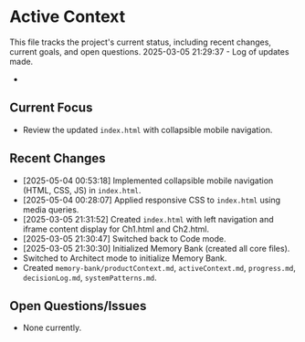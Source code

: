 # Active Context

  This file tracks the project's current status, including recent changes, current goals, and open questions.
  2025-03-05 21:29:37 - Log of updates made.

*

## Current Focus

*   Review the updated `index.html` with collapsible mobile navigation.

## Recent Changes

*   [2025-05-04 00:53:18] Implemented collapsible mobile navigation (HTML, CSS, JS) in `index.html`.
*   [2025-05-04 00:28:07] Applied responsive CSS to `index.html` using media queries.
*   [2025-03-05 21:31:52] Created `index.html` with left navigation and iframe content display for Ch1.html and Ch2.html.
*   [2025-03-05 21:30:47] Switched back to Code mode.
*   [2025-03-05 21:30:30] Initialized Memory Bank (created all core files).
*   Switched to Architect mode to initialize Memory Bank.
*   Created `memory-bank/productContext.md`, `activeContext.md`, `progress.md`, `decisionLog.md`, `systemPatterns.md`.


## Open Questions/Issues

*   None currently.